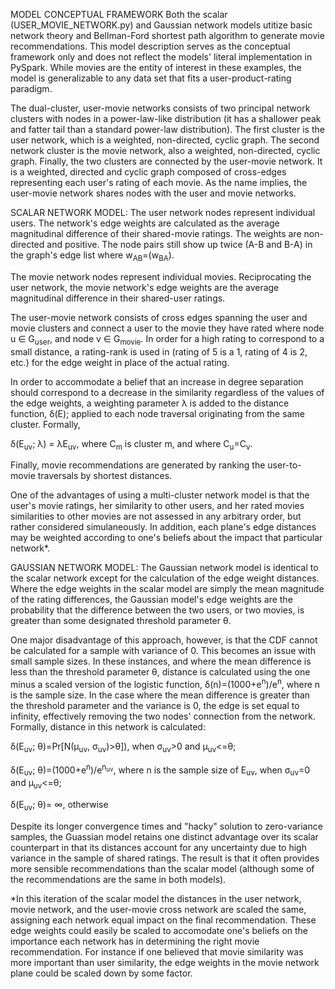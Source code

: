 
MODEL CONCEPTUAL FRAMEWORK 
Both the scalar (USER_MOVIE_NETWORK.py) and Gaussian network models
utitize basic network theory and Bellman-Ford shortest path algorithm to generate movie recommendations.
This model description serves as the conceptual framework only and does not reflect the models'
literal implementation in PySpark. While movies are the entity of interest in these examples, 
the model is generalizable to any data set that fits a user-product-rating paradigm. 

The dual-cluster, user-movie networks consists of two principal network clusters with nodes in a 
power-law-like distribution (it has a shallower peak and fatter tail than a standard power-law distribution).
The first cluster is the user network, which is a weighted, non-directed, 
cyclic graph. The second network cluster is the movie network, also a weighted, non-directed, cyclic graph. 
Finally, the two clusters are connected by the user-movie network. It is a weighted, directed and cyclic 
graph composed of cross-edges representing each user's rating of each movie. As the name 
implies, the user-movie network shares nodes with the user and movie networks.

SCALAR NETWORK MODEL:
The user network nodes represent individual users. The network's edge weights are
calculated as the average magnitudinal difference of their shared-movie ratings. The weights are
non-directed and positive. The node pairs still show up twice (A-B and B-A) in the graph's 
edge list where w<sub>AB</sub>=(w<sub>BA</sub>).

The movie network nodes represent individual movies. Reciprocating the user network, the
movie network's edge weights are the average magnitudinal difference in their shared-user
ratings. 

The user-movie network consists of cross edges spanning the user and movie clusters and
connect a user to the movie they have rated where node u ∈ G<sub>user</sub>, and node v
∈ G<sub>movie</sub>. In order for a high rating to correspond to a small distance, a
rating-rank is used in (rating of 5 is a 1, rating of 4 is 2, etc.) for the edge weight
in place of the actual rating.

In order to accommodate a belief that an increase in degree separation should correspond to 
a decrease in the similarity regardless of the values of the edge weights, a weighting 
parameter λ is added to the distance function, δ(E); applied to each node traversal originating from the 
same cluster. Formally, 
  
  δ(E<sub>uv</sub>; λ) = λE<sub>uv</sub>, where C<sub>m</sub> is cluster m, and where C<sub>u</sub>=C<sub>v</sub>.

Finally, movie recommendations are generated by ranking the user-to-movie traversals by shortest distances.

One of the advantages of using a multi-cluster network model is that the user's movie
ratings, her similarity to other users, and her rated movies similarities to other
movies are not assessed in any arbitrary order, but rather considered simulaneously. 
In addition, each plane's edge distances may be weighted according to one's beliefs about the impact 
that particular network*.

GAUSSIAN NETWORK MODEL:
The Gaussian network model is identical to the scalar network except for the calculation of the
edge weight distances. Where the edge weights in the scalar model are simply the mean magnitude
of the rating differences, the Gaussian model's edge weights are the probability that the
difference between the two users, or two movies, is greater than some designated threshold parameter θ.

One major disadvantage of this approach, however, is that the CDF 
cannot be calculated for a sample with variance of 0. This becomes an issue with small sample sizes. 
In these instances, and where the mean difference is less than the threshold parameter θ, distance is 
calculated using the one minus a scaled version of the logistic function, δ(n)=(1000+e<sup>n</sup>)/e<sup>n</sup>, where n is the sample size. In the case where the mean difference is greater than the threshold parameter and the 
variance is 0, the edge is set equal to infinity, effectively removing the two nodes' connection from the 
network. Formally, distance in this network is calculated:
  
  δ(E<sub>uv</sub>; θ)=Pr[N(μ<sub>uv</sub>, σ<sub>uv</sub>)>θ]), when σ<sub>uv</sub>>0 and μ<sub>uv</sub><=θ;
  
  δ(E<sub>uv</sub>; θ)=(1000+e<sup>n</sup>)/e<sup>n<sub>uv</uv></sup>, where n is the sample size of E<sub>uv</sub>, when σ<sub>uv</sub>=0 and μ<sub>uv</sub><=θ;
  
  δ(E<sub>uv</sub>; θ)= ∞, otherwise

Despite its longer convergence times and "hacky" solution to zero-variance samples, the Guassian model retains one
distinct advantage over its scalar counterpart in that its distances account for any uncertainty due to high variance 
in the sample of shared ratings. The result is that it often provides more sensible recommendations than the scalar model (although some of the recommendations are the same in both models).

 *In this iteration of the scalar model the distances in the user network, movie network, and the
 user-movie cross network are scaled the same, assigning each network equal impact on the
 final recommendation. These edge weights could easily be scaled to accomodate one's
 beliefs on the importance each network has in determining the right movie recommendation.
 For instance if one believed that movie similarity was more important than user
 similarity, the edge weights in the movie network plane could be scaled down by some
 factor.

